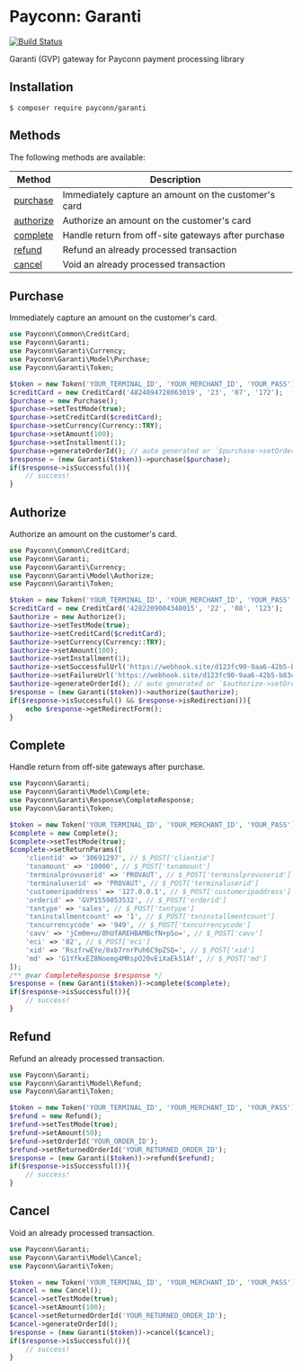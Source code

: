 # Payconn: Garanti

[![Build Status](https://travis-ci.com/payconn/garanti.svg?branch=master)](https://travis-ci.com/payconn/garanti)

Garanti (GVP) gateway for Payconn payment processing library

## Installation

    $ composer require payconn/garanti

## Methods

The following methods are available:

Method | Description
--- | --- 
[purchase](#purchase)| Immediately capture an amount on the customer's card
[authorize](#authorize)| Authorize an amount on the customer's card
[complete](#complete)| Handle return from off-site gateways after purchase
[refund](#refund)| Refund an already processed transaction
[cancel](#cancel)| Void an already processed transaction

## Purchase

Immediately capture an amount on the customer's card.

```php
use Payconn\Common\CreditCard;
use Payconn\Garanti;
use Payconn\Garanti\Currency;
use Payconn\Garanti\Model\Purchase;
use Payconn\Garanti\Token;

$token = new Token('YOUR_TERMINAL_ID', 'YOUR_MERCHANT_ID', 'YOUR_PASS');
$creditCard = new CreditCard('4824894728063019', '23', '07', '172');
$purchase = new Purchase();
$purchase->setTestMode(true);
$purchase->setCreditCard($creditCard);
$purchase->setCurrency(Currency::TRY);
$purchase->setAmount(100);
$purchase->setInstallment(1);
$purchase->generateOrderId(); // auto generated or `$purchase->setOrderId('YOUR_ORDER_ID')`
$response = (new Garanti($token))->purchase($purchase);
if($response->isSuccessful()){
    // success!
}
```

## Authorize

Authorize an amount on the customer's card.

```php
use Payconn\Common\CreditCard;
use Payconn\Garanti;
use Payconn\Garanti\Currency;
use Payconn\Garanti\Model\Authorize;
use Payconn\Garanti\Token;

$token = new Token('YOUR_TERMINAL_ID', 'YOUR_MERCHANT_ID', 'YOUR_PASS', 'YOUR_STORE_KEY');
$creditCard = new CreditCard('4282209004348015', '22', '08', '123');
$authorize = new Authorize();
$authorize->setTestMode(true);
$authorize->setCreditCard($creditCard);
$authorize->setCurrency(Currency::TRY);
$authorize->setAmount(100);
$authorize->setInstallment(1);
$authorize->setSuccessfulUrl('https://webhook.site/d123fc90-9aa6-42b5-b83c-846ecf739edc');
$authorize->setFailureUrl('https://webhook.site/d123fc90-9aa6-42b5-b83c-846ecf739edc');
$authorize->generateOrderId(); // auto generated or `$authorize->setOrderId('YOUR_ORDER_ID')`
$response = (new Garanti($token))->authorize($authorize);
if($response->isSuccessful() && $response->isRedirection()){
    echo $response->getRedirectForm();
}
```

## Complete

Handle return from off-site gateways after purchase.

```php
use Payconn\Garanti;
use Payconn\Garanti\Model\Complete;
use Payconn\Garanti\Response\CompleteResponse;
use Payconn\Garanti\Token;

$token = new Token('YOUR_TERMINAL_ID', 'YOUR_MERCHANT_ID', 'YOUR_PASS');
$complete = new Complete();
$complete->setTestMode(true);
$complete->setReturnParams([
    'clientid' => '30691297', // $_POST['clientid']
    'txnamount' => '10000', // $_POST['txnamount']
    'terminalprovuserid' => 'PROVAUT', // $_POST['terminalprovuserid']
    'terminaluserid' => 'PROVAUT', // $_POST['terminaluserid']
    'customeripaddress' => '127.0.0.1', // $_POST['customeripaddress']
    'orderid' => 'GVP1559853532', // $_POST['orderid']
    'txntype' => 'sales', // $_POST['txntype']
    'txninstallmentcount' => '1', // $_POST['txninstallmentcount']
    'txncurrencycode' => '949', // $_POST['txncurrencycode']
    'cavv' => 'jCm0m+u/0hUfAREHBAMBcfN+pSo=', // $_POST['cavv']
    'eci' => '02', // $_POST['eci']
    'xid' => 'RszfrwEYe/8xb7rnrPuh6C9pZSQ=', // $_POST['xid']
    'md' => 'G1YfkxEZ8Noemg4MRspO20vEiXaEk51Af', // $_POST['md']
]);
/** @var CompleteResponse $response */
$response = (new Garanti($token))->complete($complete);
if($response->isSuccessful()){
    // success!
}
```

## Refund

Refund an already processed transaction.

```php
use Payconn\Garanti;
use Payconn\Garanti\Model\Refund;
use Payconn\Garanti\Token;

$token = new Token('YOUR_TERMINAL_ID', 'YOUR_MERCHANT_ID', 'YOUR_PASS');
$refund = new Refund();
$refund->setTestMode(true);
$refund->setAmount(50);
$refund->setOrderId('YOUR_ORDER_ID');
$refund->setReturnedOrderId('YOUR_RETURNED_ORDER_ID');
$response = (new Garanti($token))->refund($refund);
if($response->isSuccessful()){
    // success!
}
```

## Cancel

Void an already processed transaction.

```php
use Payconn\Garanti;
use Payconn\Garanti\Model\Cancel;
use Payconn\Garanti\Token;

$token = new Token('YOUR_TERMINAL_ID', 'YOUR_MERCHANT_ID', 'YOUR_PASS');
$cancel = new Cancel();
$cancel->setTestMode(true);
$cancel->setAmount(100);
$cancel->setReturnedOrderId('YOUR_RETURNED_ORDER_ID');
$cancel->generateOrderId();
$response = (new Garanti($token))->cancel($cancel);
if($response->isSuccessful()){
    // success!
}
```
